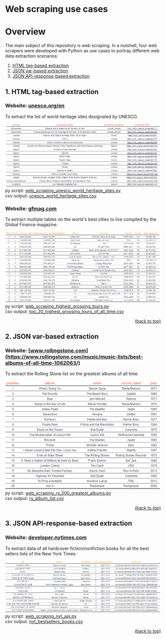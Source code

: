 # Web scraping use cases
# Overview

The main subject of this repository is web scraping. In a nutshell, four web scrapers were developed with Python as use cases to portray different web data extraction scenarios:
1. [HTML tag-based extraction](#1-html-tag-based-extraction)
2. [JSON var-based extraction](#2-json-var-based-extraction)
3. [JSON API-response-based extraction](#3-json-api-response-based-extraction)

## 1. HTML tag-based extraction
### Website: [unesco.org/en](https://whc.unesco.org/en/list/)
To extract the list of world heritage sites designated by UNESCO.

![](https://github.com/IvoDSBarros/web-scraping-use-cases/blob/39f4b500047b3396711f01b34e610b5b4137edbc/output/png/web_scraping_unesco_world_heritage_list.PNG)
<br> py script: [web_scraping_unesco_world_heritage_sites.py](https://github.com/IvoDSBarros/web-scraping-use-cases/blob/4a81a58d6e6c2117170f977c567af27f5529f3b5/src/web_scraping_unesco_world_heritage_sites.py)
<br> csv output: [unesco_world_heritage_sites.csv](https://github.com/IvoDSBarros/web-scraping-use-cases/blob/552f127fab518720510ab781ca205d0ed04ba955/output/csv/unesco_world_heritage_sites.csv)

### Website: [gfmag.com](https://www.gfmag.com/global-data/non-economic-data/best-cities-to-live?page=1)

To extract multiple tables on the world's best cities to live compiled by the Global Finance magazine.

![](https://github.com/IvoDSBarros/web-scraping-use-cases/blob/dddf6808d9a33bf2a6a6377ab303e2ea74cc1948/output/png/web_scraping_highest_grossing_tours_list.PNG)
<br> py script: [web_scraping_highest_grossing_tours.py](https://github.com/IvoDSBarros/web-scraping-use-cases/blob/248bbff34e979778b2bb6dfdfc508aae08632250/src/web_scraping_highest_grossing_tours.py)
<br>
csv output: [top_20_highest_grossing_tours_of_all_time.csv](
https://github.com/IvoDSBarros/web-scraping-use-cases/blob/abf65f957fbf1aee00f596609344f6a605f9d4a9/output/csv/top_20_highest_grossing_tours_of_all_time.csv)

<div align = "right">    
  <a href="#overview">(back to top)</a>
</div>

## 2. JSON var-based extraction
### Website: [www.rollingstone.com](https://www.rollingstone.com/music/music-lists/best-albums-of-all-time-1062063/)
To extract the Rolling Stone list on the greatest albums of all time.

![](https://github.com/IvoDSBarros/web-scraping-use-cases/blob/ffc13ea89d83d9c9091c16ed9b132c91dc7695d9/output/png/web_scraping_highest_rs_album_list.PNG)
<br> 
py script: [web_scraping_rs_500_greatest_albums.py](https://github.com/IvoDSBarros/web-scraping-use-cases/blob/df881ee5834538e8acb4010b71c94cd879ea19e2/src/web_scraping_rs_500_greatest_albums.py)
<br>
csv output: [rs_album_list.csv](https://github.com/IvoDSBarros/web-scraping-use-cases/blob/df881ee5834538e8acb4010b71c94cd879ea19e2/output/csv/rs_album_list.csv)

<div align = "right">    
  <a href="#overview">(back to top)</a>
</div>

## 3. JSON API-response-based extraction
### Website: [developer.nytimes.com](https://developer.nytimes.com/docs/books-product/1/overview)
To extract data of all hardcover fiction/nonfiction books for all the best sellers lists of the New York Times.

![](https://github.com/IvoDSBarros/web-scraping-use-cases/blob/4edc51798357c61f1ee51e4b86fc4c512a35d014/output/png/web_scraping_nyt_api_bestsellers_books.PNG)
<br> 
py script: [web_scraping_nyt_api.py](https://github.com/IvoDSBarros/web-scraping-use-cases/blob/f52b3112944609f1b15d3a92b395734c18000e27/src/web_scraping_nyt_api.py)
<br>
csv output: [nyt_bestsellers_books.csv](https://github.com/IvoDSBarros/web-scraping-use-cases/blob/8d04fe6f4afa5465761eee5f4fd81df3d79f7b54/output/csv/nyt_bestsellers_books.csv)

<div align = "right">    
  <a href="#overview">(back to top)</a>
</div>
